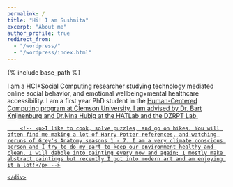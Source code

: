 ```yaml
---
permalink: /
title: "Hi! I am Sushmita"
excerpt: "About me"
author_profile: true
redirect_from: 
  - "/wordpress/"
  - "/wordpress/index.html"
---
```


{% include base_path %}



<div class="container">
    <div class="col-sm-12 col-md-6 col-lg-9 pt-4">
    <!-- ul.a {
    list-style-type: circle;
    } -->
        <p>I am a HCI+Social Computing researcher studying technology mediated online social behavior, and emotional wellbeing+mental healthcare accessibility. 
        I am a first year PhD student in the <u><a href = "https://www.clemson.edu/cecas/departments/computing/academics/graduates/programsofstudy/phdinhcc.html"> Human-Centered Computing program at Clemson University.  I am advised by <u><a href = "https://www.usabart.nl/portfolio/#home.html"> Dr. Bart Knijnenburg</a></u> and <u><a href = "https://sites.google.com/view/dzrpt-lab/about?authuser=0">Dr.Nina Hubig</a></u> at the <u><a href = "http://www.hatlab.org/">HATLab</a></u> and the <u><a href = "https://sites.google.com/view/dzrpt-lab/projects?authuser=0">DZRPT Lab</a></u>.
        </p>

          
		<!-- <p>I like to cook, solve puzzles, and go on hikes. You will often find me making a lot of Harry Potter references, and watching reruns of Grey's Anatomy seasons 1 - 7. I am a very climate conscious person and I try to do my part to keep our environment healthy and clean. I will dabble into painting every now and again; I mostly make abstract paintings but recently I got into modern art and am enjoying it a lot!</p> -->

    </div>
</div>